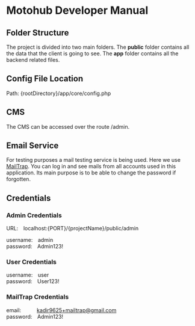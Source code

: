 # Motohub Developer Manual

## Folder Structure

The project is divided into two main folders. The **public** folder contains all the data that the client is going to see. The **app** folder contains all the backend related files.

## Config File Location

Path: {rootDirectory}/app/core/config.php

## CMS

The CMS can be accessed over the route /admin.

## Email Service

For testing purposes a mail testing service is being used. Here we use [MailTrap](https://mailtrap.io/). You can log in and see mails from all accounts used in this application. Its main purpose is to be able to change the password if forgotten.

## Credentials

### Admin Credentials

URL:&emsp;localhost:{PORT}/{projectName}/public/admin

username:&emsp;admin<br>
password:&emsp;Admin123!

### User Credentials

username:&emsp;user<br>
password:&emsp;User123!

### MailTrap Credentials

email:&emsp;&emsp;&emsp;kadir9625+mailtrap@gmail.com<br>
password:&emsp;Admin123!
